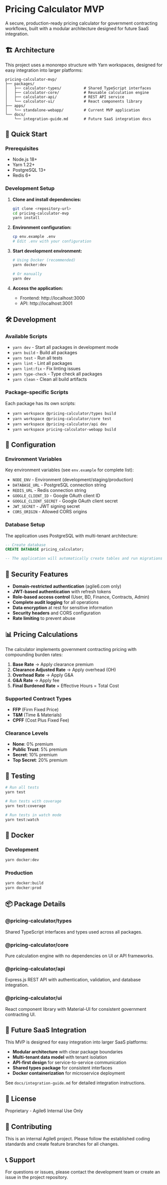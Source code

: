 # Pricing Calculator MVP

A secure, production-ready pricing calculator for government contracting workflows, built with a modular architecture designed for future SaaS integration.

## 🏗️ Architecture

This project uses a monorepo structure with Yarn workspaces, designed for easy integration into larger platforms:

```
pricing-calculator-mvp/
├── packages/
│   ├── calculator-types/          # Shared TypeScript interfaces
│   ├── calculator-core/           # Reusable calculation engine
│   ├── calculator-api/            # REST API service
│   └── calculator-ui/             # React components library
├── apps/
│   └── standalone-webapp/         # Current MVP application
└── docs/
    └── integration-guide.md       # Future SaaS integration docs
```

## 🚀 Quick Start

### Prerequisites

- Node.js 18+
- Yarn 1.22+
- PostgreSQL 13+
- Redis 6+

### Development Setup

1. **Clone and install dependencies:**
   ```bash
   git clone <repository-url>
   cd pricing-calculator-mvp
   yarn install
   ```

2. **Environment configuration:**
   ```bash
   cp env.example .env
   # Edit .env with your configuration
   ```

3. **Start development environment:**
   ```bash
   # Using Docker (recommended)
   yarn docker:dev
   
   # Or manually
   yarn dev
   ```

4. **Access the application:**
   - Frontend: http://localhost:3000
   - API: http://localhost:3001

## 🛠️ Development

### Available Scripts

- `yarn dev` - Start all packages in development mode
- `yarn build` - Build all packages
- `yarn test` - Run all tests
- `yarn lint` - Lint all packages
- `yarn lint:fix` - Fix linting issues
- `yarn type-check` - Type check all packages
- `yarn clean` - Clean all build artifacts

### Package-specific Scripts

Each package has its own scripts:
- `yarn workspace @pricing-calculator/types build`
- `yarn workspace @pricing-calculator/core test`
- `yarn workspace @pricing-calculator/api dev`
- `yarn workspace pricing-calculator-webapp build`

## 🔧 Configuration

### Environment Variables

Key environment variables (see `env.example` for complete list):

- `NODE_ENV` - Environment (development/staging/production)
- `DATABASE_URL` - PostgreSQL connection string
- `REDIS_URL` - Redis connection string
- `GOOGLE_CLIENT_ID` - Google OAuth client ID
- `GOOGLE_CLIENT_SECRET` - Google OAuth client secret
- `JWT_SECRET` - JWT signing secret
- `CORS_ORIGIN` - Allowed CORS origins

### Database Setup

The application uses PostgreSQL with multi-tenant architecture:

```sql
-- Create database
CREATE DATABASE pricing_calculator;

-- The application will automatically create tables and run migrations
```

## 🔐 Security Features

- **Domain-restricted authentication** (agile6.com only)
- **JWT-based authentication** with refresh tokens
- **Role-based access control** (User, BD, Finance, Contracts, Admin)
- **Complete audit logging** for all operations
- **Data encryption** at rest for sensitive information
- **Security headers** and CORS configuration
- **Rate limiting** to prevent abuse

## 📊 Pricing Calculations

The calculator implements government contracting pricing with compounding burden rates:

1. **Base Rate** → Apply clearance premium
2. **Clearance Adjusted Rate** → Apply overhead (OH)
3. **Overhead Rate** → Apply G&A
4. **G&A Rate** → Apply fee
5. **Final Burdened Rate** × Effective Hours = Total Cost

### Supported Contract Types

- **FFP** (Firm Fixed Price)
- **T&M** (Time & Materials)
- **CPFF** (Cost Plus Fixed Fee)

### Clearance Levels

- **None**: 0% premium
- **Public Trust**: 5% premium
- **Secret**: 10% premium
- **Top Secret**: 20% premium

## 🧪 Testing

```bash
# Run all tests
yarn test

# Run tests with coverage
yarn test:coverage

# Run tests in watch mode
yarn test:watch
```

## 🐳 Docker

### Development

```bash
yarn docker:dev
```

### Production

```bash
yarn docker:build
yarn docker:prod
```

## 📦 Package Details

### @pricing-calculator/types
Shared TypeScript interfaces and types used across all packages.

### @pricing-calculator/core
Pure calculation engine with no dependencies on UI or API frameworks.

### @pricing-calculator/api
Express.js REST API with authentication, validation, and database integration.

### @pricing-calculator/ui
React component library with Material-UI for consistent government contracting UI.

## 🔄 Future SaaS Integration

This MVP is designed for easy integration into larger SaaS platforms:

- **Modular architecture** with clear package boundaries
- **Multi-tenant data model** with tenant isolation
- **API-first design** for service-to-service communication
- **Shared types package** for consistent interfaces
- **Docker containerization** for microservice deployment

See `docs/integration-guide.md` for detailed integration instructions.

## 📝 License

Proprietary - Agile6 Internal Use Only

## 🤝 Contributing

This is an internal Agile6 project. Please follow the established coding standards and create feature branches for all changes.

## 📞 Support

For questions or issues, please contact the development team or create an issue in the project repository.

